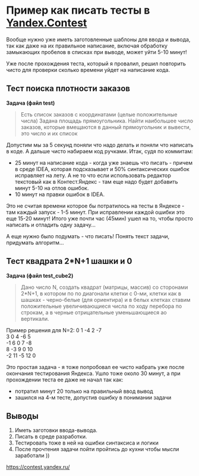 # Пример как писать тесты в [Yandex.Contest](https://contest.yandex.ru/)

Вообще нужно уже иметь заготовленные шаблоны для ввода и вывода, так как даже на их правильное написание,
включая обработку замыкающих пробелов в списках при выводе, может уйти 5-10 минут!

Уже после прохождения теста, который я провалил,
решил повторить чисто для проверки сколько времени уйдет на написание кода.

## Тест поиска плотности заказов
**Задача (файл test)**  
> Есть список заказов с координатами (целые положительные числа)
Задана площадь прямоугольника.
Найти наибольшее число заказов, которые вмещаются в данный прямоугольник и вывести, это число
и их список 

Допустим мы за 5 секунд поняли что надо делать и поняли что написать в коде.
А дальше чисто набираем код ручками. Итак, судя по коммитам:
 - 25 минут на написание кода - когда уже знаешь что писать - причем в среде IDEA, которая подсказывает и 50% синтаксических ошибок исправляет на лету. А не то что если использовать редактор текстовый как в Контест.Яндекс - там еще надо будет добавить минут 5-10 на отлов ошибок.
 - 10 минут на правки ошибок в IDEA.

Это не считая времени которое бы потратилось на тесты в Яндексе - там каждый запуск - 1-5 минут.
При исправлении каждой ошибки это еще 15-20 минут!
Итого уже почти час (45мин) ушел на то, чтобы просто написать и отладить одну задачу...

А еще нужно было подумать - что писать!
Понять текст задачи, придумать алгоритм...

## Тест квадрата 2*N+1 шашки и 0
**Задача (файл test_cube2)**  
> Дано число N, создать квадрат (матрицы, массив) со сторонами 2*N+1, в котором по
> по диагонали клетки с 0-ми, клетки как в шашках - черно-белые (для ориентира)
> и в белых клетках ставим положительные увеличивающиеся числа по ходу перебора по строкам,
> а в черные отрицательные уменьшающиеся ао вертикали.

Пример решения для N=2:
0 1 -4 2 -7  
3 0 4 -6 5  
-1 6 0 7 -8  
8 -3 9 0 10  
-2 11 -5 12 0  

Это простая задача - я тоже попробовал ее чисто набрать уже после окончания тестирования Яндекса. 
Ушло тоже около 30 минут, а при прохождении теста ее даже не начал так как:
- потратил минут 20 только на правильный ввод вывод
- зашился на 4-м тесте, допустив ошибку в понимании задачи

## Выводы
1. Иметь заготовки ввода-вывода.
2. Писать в среде разработки.
3. Тестировать тоже в ней на ошибки синтаксиса и логики
4. После прочтения задачи пойти пройтись до кухни чтобы мысли заработали ))


https://contest.yandex.ru/
